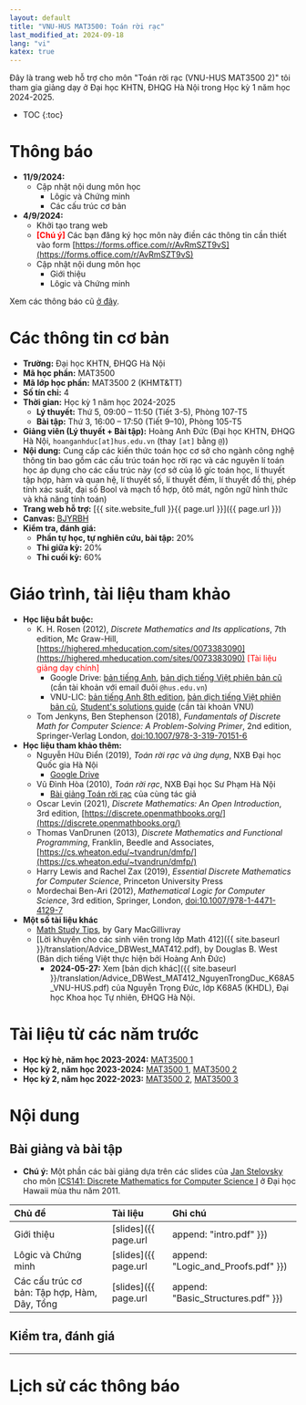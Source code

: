 ```yaml
---
layout: default
title: "VNU-HUS MAT3500: Toán rời rạc"
last_modified_at: 2024-09-18
lang: "vi"
katex: true
---
```


<div class="alert alert-info" markdown="1">
Đây là trang web hỗ trợ cho môn "Toán rời rạc (VNU-HUS MAT3500 2)" tôi tham gia giảng dạy ở Đại học KHTN, ĐHQG Hà Nội trong Học kỳ 1 năm học 2024-2025.

* TOC
{:toc}
</div>

<div class="alert alert-success" role="alert" markdown="1">
<h1>Thông báo</h1>

<!-- <h2 style="color:red;">Kiểm tra cuối kỳ: 19/06/2024 (Thứ 4), 08:30 – 10:30</h2>  -->

<!-- <h2 style="color:red;">Ngày 08/05/2024 (Thứ 4), lớp Toán rời rạc học ở giảng đường 514-T4 (từ 13:00 - 15:50) thay vì 506-T3 như bình thường</h2> -->

<!-- <h2 style="color:red;">Ngày 10/4/2024 (Thứ 4), lớp Toán rời rạc học ở giảng đường 103-T5 (từ 13:00 - 15:50) thay vì 506-T3 như bình thường</h2> -->

<!--
<h2 style="color:red;">Do GV đi công tác, các lớp Toán rời rạc trong tuần từ 26/2/2024 - 1/3/2024 được nghỉ</h2>

<h2 style="color:red;">Kiểm tra giữa kỳ: 28/03/2024 (Thứ 5), 10:00 – 10:50 (Tiết 4), Phòng 513-T5</h2>
-->

* **11/9/2024:**
  * Cập nhật nội dung môn học
    * Lôgic và Chứng minh
    * Các cấu trúc cơ bản
* **4/9/2024:**
  * Khởi tạo trang web
  * <span style="color:red; font-weight: bold;">[Chú ý]</span> Các bạn đăng ký học môn này điền các thông tin cần thiết vào form [https://forms.office.com/r/AvRmSZT9vS](https://forms.office.com/r/AvRmSZT9vS)
  * Cập nhật nội dung môn học
    * Giới thiệu
    * Lôgic và Chứng minh

Xem các thông báo cũ [ở đây](#lịch-sử-các-thông-báo).

</div>

# Các thông tin cơ bản
 
* **Trường:** Đại học KHTN, ĐHQG Hà Nội
* **Mã học phần:** MAT3500
* **Mã lớp học phần:** MAT3500 2 (KHMT&TT)
* **Số tín chỉ:** 4
* **Thời gian:** Học kỳ 1 năm học 2024-2025
  * **Lý thuyết:** Thứ 5, 09:00 – 11:50 (Tiết 3-5), Phòng 107-T5
  * **Bài tập:** Thứ 3, 16:00 – 17:50 (Tiết 9–10), Phòng 105-T5
* **Giảng viên (Lý thuyết + Bài tập):** Hoàng Anh Đức (Đại học KHTN, ĐHQG Hà Nội, `hoanganhduc[at]hus.edu.vn` (thay `[at]` bằng `@`))
* **Nội dung:** Cung cấp các kiến thức toán học cơ sở cho ngành công nghệ thông tin bao gồm các cấu trúc toán học rời rạc và các nguyên lí toán học áp dụng cho các cấu trúc này (cơ sở của lô gíc toán học, lí thuyết tập hợp, hàm và quan hệ, lí thuyết số, lí thuyết đếm, lí thuyết đồ thị, phép tính xác suất, đại số Bool và mạch tổ hợp, ôtô mát, ngôn ngữ hình thức và khả năng tính toán) 
* **Trang web hỗ trợ:** [{{ site.website_full }}{{ page.url }}]({{ page.url }})
* **Canvas:** [BJYRBH](https://canvas.instructure.com/enroll/BJYRBH)
* **Kiểm tra, đánh giá:**
  * **Phần tự học, tự nghiên cứu, bài tập:** 20%
  * **Thi giữa kỳ:** 20%
  * **Thi cuối kỳ:** 60%

# Giáo trình, tài liệu tham khảo

* **Học liệu bắt buộc:**
  * K. H. Rosen (2012), *Discrete Mathematics and Its applications*, 7th edition, Mc Graw-Hill, [https://highered.mheducation.com/sites/0073383090](https://highered.mheducation.com/sites/0073383090) <span style="color:red">[Tài liệu giảng dạy chính]</span>   
    * Google Drive: [bản tiếng Anh](https://drive.google.com/file/d/1TB1rK5zyccrFBsg43AfVdaDF27Qw3-Dv/), [bản dịch tiếng Việt phiên bản cũ](https://drive.google.com/file/d/17BZhae7BeGvK1rI8ksjA8o4uZyLr-I_4/) (cần tài khoản với email đuôi `@hus.edu.vn`)
    * VNU-LIC: [bản tiếng Anh 8th edition](https://bookworm.vnu.edu.vn/EDetail.aspx?id=96731), [bản dịch tiếng Việt phiên bản cũ](https://bookworm.vnu.edu.vn/EDetail.aspx?id=35151), [Student's solutions guide](https://bookworm.vnu.edu.vn/EDetail.aspx?id=49071) (cần tài khoản VNU)
  * Tom Jenkyns, Ben Stephenson (2018), *Fundamentals of Discrete Math for Computer Science: A Problem-Solving Primer*, 2nd edition, Springer-Verlag London, [doi:10.1007/978-3-319-70151-6](https://doi.org/10.1007/978-3-319-70151-6)
* **Học liệu tham khảo thêm:**
  * Nguyễn Hữu Điển (2019), *Toán rời rạc và ứng dụng*, NXB Đại học Quốc gia Hà Nội
    * [Google Drive](https://drive.google.com/file/d/1Nd7FPnn1y-h8WNio4ALidmHVpGZxbiPM/)
  * Vũ Đình Hòa (2010), *Toán rời rạc*, NXB Đại học Sư Phạm Hà Nội
    * [Bài giảng Toán rời rạc](http://fit.hnue.edu.vn/~hoavd/Bai%20giang/TRR.rar) của cùng tác giả
  * Oscar Levin (2021), *Discrete Mathematics: An Open Introduction*, 3rd edition, [https://discrete.openmathbooks.org/](https://discrete.openmathbooks.org/)
  * Thomas VanDrunen (2013), *Discrete Mathematics and Functional Programming*, Franklin, Beedle and Associates, [https://cs.wheaton.edu/~tvandrun/dmfp/](https://cs.wheaton.edu/~tvandrun/dmfp/)
  * Harry Lewis and Rachel Zax (2019), *Essential Discrete Mathematics for Computer Science*, Princeton University Press
  * Mordechai Ben-Ari (2012), *Mathematical Logic for Computer Science*, 3rd edition, Springer, London, [doi:10.1007/978-1-4471-4129-7](https://doi.org/10.1007/978-1-4471-4129-7)
* **Một số tài liệu khác**
  * [Math Study Tips](https://www.math.uvic.ca/faculty/gmacgill/Pointers2.pdf), by Gary MacGillivray
  * [Lời khuyên cho các sinh viên trong lớp Math 412]({{ site.baseurl }}/translation/Advice_DBWest_MAT412.pdf), by Douglas B. West (Bản dịch tiếng Việt thực hiện bởi Hoàng Anh Đức)
    * **2024-05-27:** Xem [bản dịch khác]({{ site.baseurl }}/translation/Advice_DBWest_MAT412_NguyenTrongDuc_K68A5_VNU-HUS.pdf) của Nguyễn Trọng Đức, lớp K68A5 (KHDL), Đại học Khoa học Tự nhiên, ĐHQG Hà Nội.

# Tài liệu từ các năm trước

* **Học kỳ hè, năm học 2023-2024:** [MAT3500 1](https://hoanganhduc.github.io/teaching/VNU-HUS/2024/summer/MAT3500/)
* **Học kỳ 2, năm học 2023-2024:** [MAT3500 1](https://hoanganhduc.github.io/teaching/VNU-HUS/2024/MAT3500-1/), [MAT3500 2](https://hoanganhduc.github.io/teaching/VNU-HUS/2024/MAT3500-2/)
* **Học kỳ 2, năm học 2022-2023:** [MAT3500 2](https://hoanganhduc.github.io/teaching/VNU-HUS/2023/MAT3500-2), [MAT3500 3](https://hoanganhduc.github.io/teaching/VNU-HUS/2023/MAT3500-3)


# Nội dung

## Bài giảng và bài tập

* **Chú ý:** Một phần các bài giảng dựa trên các slides của [Jan Stelovsky](http://www2.hawaii.edu/~janst/) cho môn [ICS141: Discrete Mathematics for Computer Science I](http://www2.hawaii.edu/~janst/141/lecture) ở Đại học Hawaii mùa thu năm 2011.

| **Chủ đề** | **Tài liệu** | **Ghi chú** |
|:--------------|:-----------|:--------------|
| Giới thiệu | [slides]({{ page.url | append: "intro.pdf" }}) |
| Lôgic và Chứng minh | [slides]({{ page.url | append: "Logic_and_Proofs.pdf" }}) | Chương 1, 1.1--1.5, 1.7 (Rosen) |
| Các cấu trúc cơ bản: Tập hợp, Hàm, Dãy, Tổng |  [slides]({{ page.url | append: "Basic_Structures.pdf" }}) | Chương 2, 2.1--2.5 (Rosen) |

<!-- | Quy nạp và Đệ quy | [slides]({{ page.url | append: "Induction_and_Recursion.pdf" }}), [bài tập]({{ page.url | append: "Induction_and_Recursion.pdf" }}) | Chương 5, 5.1–5.3 (Rosen) | -->
<!-- | Thuật toán I: Giới thiệu, một số thuật toán tìm kiếm và sắp xếp, độ tăng của hàm | [slides]({{ page.url | append: "Algorithms_I.pdf" }}), [bài tập]({{ page.url | append: "Algorithms_I.pdf" }}) | Chương 3, 3.1--3.2 (Rosen) | -->
<!-- | Thuật toán II: Độ phức tạp tính toán, thuật toán tham lam, thuật toán đệ quy | [slides]({{ page.url | append: "Algorithms_II.pdf" }}), [bài tập]({{ page.url | append: "Algorithms_II.pdf" }}) | Chương 3, 3.1, 3.3, Chương 5, 5.4, Chương 8, 8.1--8.4 (Rosen) | -->
<!-- | Lý thuyết số cơ bản | [slides]({{ page.url | append: "Basic_Number_Theory.pdf" }}), [bài tập]({{ page.url | append: "Basic_Number_Theory.pdf" }}) | Chương 4, 4.1--4.4 (Rosen) |  -->
<!-- | Các phương pháp đếm | [slides]({{ page.url | append: "Counting.pdf" }}), [bài tập]({{ page.url | append: "Counting.pdf" }}) | Chương 6, 6.1--6.5 (Rosen) | -->
<!-- | Lý thuyết đồ thị I: Giới thiệu, Biểu diễn đồ thị và sự đẳng cấu, Tính liên thông | [slides]({{ page.url | append: "Graphs_I.pdf" }}), [bài tập]({{ page.url | append: "Graphs_I.pdf" }}) | Chương 10, 10.1--10.4 (Rosen) | -->
<!-- | Lý thuyết đồ thị II: Đường đi ngắn nhất, Đồ thị phẳng, Tô màu đồ thị | [slides]({{ page.url | append: "Graphs_II.pdf" }}), [bài tập]({{ page.url | append: "Graphs_II.pdf" }}) | Chương 10, 10.5--10.8 (Rosen) | -->
<!-- | Lý thuyết đồ thị III: Cây | [slides]({{ page.url | append: "Graphs_III.pdf" }}), [bài tập]({{ page.url | append: "Graphs_III.pdf" }}) | Chương 11, 11.1--11.5 (Rosen) | -->
<!-- | Đại số Boole | [slides]({{ page.url | append: "Boolean_Algebra.pdf" }}), [bài tập]({{ page.url | append: "Boolean_Algebra.pdf" }}) | Chương 12, 12.1--12.4 (Rosen) | -->
<!-- | Tổng hợp | [slides]({{ page.url | append: "VNU-HUS_MAT3500_Lectures.pdf" }}), [bài tập]({{ page.url | append: "VNU-HUS_MAT3500_Exercises.pdf" }}) | | -->

## Kiểm tra, đánh giá

-----

# Lịch sử các thông báo



